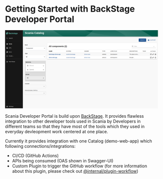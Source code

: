 # Getting Started with BackStage Developer Portal

![home-page](https://github.com/brahmdev/scania-backstage-app/blob/main/docs/assets/home-page.png)

Scania Developer Portal is build upon [BackStage](https://backstage.io/). It provides flawless integration to other developer tools used in Scania by Developers in different teams so that they have most of the tools which they used in everyday devleopment work centered at one place.

Currently it provides integration with one Catalog (demo-web-app) which following connections/integrations:
- CI/CD (GitHub Actions)
- APIs being consumed (OAS shown in Swagger-UI)
- Custom Plugin to trigger the GitHub workflow (for more information about this plugin, please check out [@internal/plugin-workflow](https://github.com/brahmdev/scania-backstage-app/tree/main/plugins/workflow))





